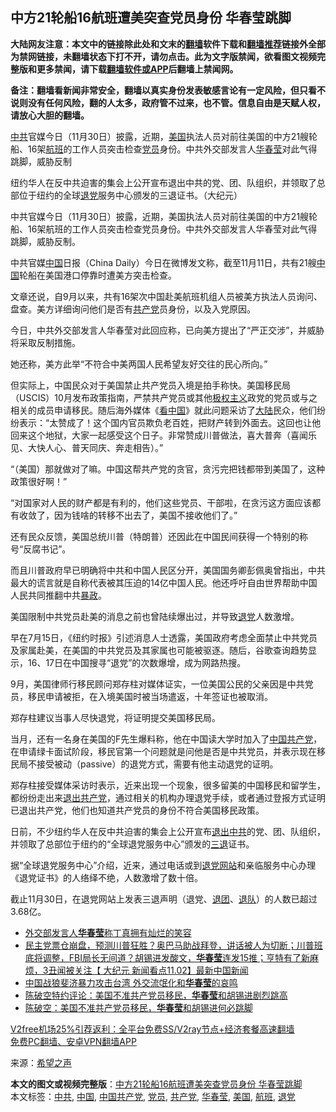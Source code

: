 <h2>中方21轮船16航班遭美突查党员身份 华春莹跳脚</h2> <p class="notice"><b>大陆网友注意：本文中的链接除此处和文末的<a href="https://github.com/bannedbook/fanqiang" >翻墙</a>软件下载和<a href="https://github.com/killgcd/justmysocks/blob/master/README.md">翻墙推荐</a>链接外全部为禁网链接，未翻墙状态下打不开，请勿点击。此为文字版禁闻，欲看图文视频完整版和更多禁闻，请下载<a href="https://github.com/bannedbook/fanqiang">翻墙软件或APP</a>后翻墙上禁闻网。</p><p>备注：翻墙看新闻非常安全，翻墙以真实身份发表敏感言论有一定风险，但只看不说则没有任何风险，翻的人太多，政府管不过来，也不管。信息自由是天赋人权，请放心大胆的翻墙。</b></p>  <div class="entry"> <p id="summary"><a href="https://www.bannedbook.org/bnews/tag/%e4%b8%ad%e5%85%b1/" class="st_tag internal_tag" rel="tag" title="标签 中共 下的日志">中共</a>官媒今日（11月30日）披露，近期，<a href="https://www.bannedbook.org/bnews/tag/%e7%be%8e%e5%9b%bd/" class="st_tag internal_tag" rel="tag" title="标签 美国 下的日志">美国</a>执法人员对前往美国的中方21艘轮船、16架<a href="https://www.bannedbook.org/bnews/tag/%e8%88%aa%e7%8f%ad/" class="st_tag internal_tag" rel="tag" title="标签 航班 下的日志">航班</a>的工作人员突击检查<a href="https://www.bannedbook.org/bnews/tag/%E5%85%9A%E5%91%98/" class="st_tag internal_tag" rel="tag" title="标签 党员 下的日志">党员</a>身份。中共外交部发言人<a href="https://www.bannedbook.org/bnews/tag/%E5%8D%8E%E6%98%A5%E8%8E%B9/" class="st_tag internal_tag" rel="tag" title="标签 华春莹 下的日志">华春莹</a>对此气得跳脚，威胁反制</p> <p id="conimg">纽约华人在反中共迫害的集会上公开宣布退出中共的党、团、队组织，并领取了总部位于纽约的全球<a href="https://www.bannedbook.org/bnews/tag/%e9%80%80%e5%85%9a/" class="st_tag internal_tag" rel="tag" title="标签 退党 下的日志">退党</a>服务中心颁发的三退证书。（大纪元）</p> <p>中共官媒今日（11月30日）披露，近期，美国执法人员对前往美国的中方21艘轮船、16架航班的工作人员突击检查党员身份。中共外交部发言人华春莹对此气得跳脚，威胁反制。</p> <p>中共官媒<span class='wp_keywordlink_affiliate'><a href="https://www.bannedbook.org/" title="中国" target="_blank">中国</a></span>日报（China Daily）今日在微博发文称，截至11月11日，共有21艘<a href="https://www.bannedbook.org/bnews/tag/%E4%B8%AD%E5%9B%BD/" class="st_tag internal_tag" rel="tag" title="标签 中国 下的日志">中国</a>轮船在美国港口停靠时遭美方突击检查。</p> <p>文章还说，自9月以来，共有16架次中国赴美航班机组人员被美方执法人员询问、盘查。美方详细询问他们是否有<a href="https://www.bannedbook.org/bnews/tag/%e5%85%b1%e4%ba%a7%e5%85%9a/" class="st_tag internal_tag" rel="tag" title="标签 共产党 下的日志">共产党</a>员身份，以及入党原因。</p>  <p>今日，中共外交部发言人华春莹对此回应称，已向美方提出了“严正交涉”，并威胁将采取反制措施。</p> <p>她还称，美方此举“不符合中美两国人民希望友好交往的民心所向。”</p> <p>但实际上，中国民众对于美国禁止共产党员入境是拍手称快。美国移民局（USCIS）10月发布政策指南，严禁共产党员或其他<span class='wp_keywordlink'><a href="https://www.bannedbook.org/forum2/topic223.html" title="极权主义与现代民主" target="_blank">极权主义</a></span>政党的党员或与之相关的成员申请移民。随后海外媒体《<span class='wp_keywordlink_affiliate'><a href="https://www.secretchina.com/" title="看中国" target="_blank">看中国</a></span>》就此问题采访了<span class='wp_keywordlink_affiliate'><a href="https://www.bannedbook.org/" title="大陆" target="_blank">大陆</a></span>民众，他们纷纷表示：“太赞成了！这个国内官员欺负老百姓，把财产转到外面去。这回也让他回来这个地狱，大家一起感受这个日子。非常赞成川普做法，喜大普奔（喜闻乐见、大快人心、普天同庆、奔走相告）。”</p> <p>“（美国）那就做对了嘛。中国这帮共产党的贪官，贪污完把钱都带到美国了，这种政策很好啊！”</p> <p>“对国家对人民的财产都是有利的，他们这些党员、干部啦，在贪污这方面应该都有收敛了，因为钱啥的转移不出去了，美国不接收他们了。”</p>  <p>还有民众反馈，美国总统川普（特朗普）还因此在中国民间获得一个特别的称号“反腐书记”。</p> <p>而且川普政府早已明确将中共和中国人民区分开，美国国务卿彭佩奥曾指出，中共最大的谎言就是自称代表被其压迫的14亿中国人民。他还呼吁自由世界帮助中国人民共同推翻中共<span class='wp_keywordlink'><a href="https://www.bannedbook.org/forum11/topic276.html" title="禁片：评中国共产党的暴政" target="_blank">暴政</a></span>。</p> <p>美国限制中共党员赴美的消息之前也曾陆续爆出过，并导致<span class='wp_keywordlink'><a href="http://tuidang.epochtimes.com/" title="退党" rel="nofollow" target="_blank">退党</a></span>人数激增。</p> <p>早在7月15日，《纽约时报》引述消息人士透露，美国政府考虑全面禁止中共党员及家属赴美，在美国的中共党员及其家属也可能被驱逐。随后，谷歌查询趋势显示，16、17日在中国搜寻“退党”的次数爆增，成为网路热搜。</p> <p>9月，美国律师行移民顾问郑存柱对媒体证实，一位美国公民的父亲因是中共党员，移民申请被拒，在入境美国时被当场遣返，十年签证也被取消。</p>  <p>郑存柱建议当事人尽快退党，将证明提交美国移民局。</p> <p>当月，还有一名身在美国的F先生爆料称，他在中国读大学时加入了<a href="https://www.bannedbook.org/bnews/tag/%e4%b8%ad%e5%9b%bd%e5%85%b1%e4%ba%a7%e5%85%9a/" class="st_tag internal_tag" rel="tag" title="标签 中国共产党 下的日志">中国共产党</a>，在申请绿卡面试阶段，移民官第一个问题就是问他是否是中共党员，并表示现在移民局不接受被动（passive）的退党方式，需要有他主动退党的证明。</p> <p>郑存柱接受媒体采访时表示，近来出现一个现象，很多留美的中国移民和留学生，都纷纷走出来<span class='wp_keywordlink'><a href="http://tuidang.epochtimes.com/" title="退出共产党" rel="nofollow" target="_blank">退出共产党</a></span>，通过相关的机构办理退党手续，或者通过登报方式证明已退出共产党，他们也知道共产党员的身份不符合美国移民政策。</p> <p>日前，不少纽约华人在反中共迫害的集会上公开宣布<span class='wp_keywordlink'><a href="http://tuidang.epochtimes.com/" title="退出中共" target="_blank">退出中共</a></span>的党、团、队组织，并领取了总部位于纽约的“全球退党服务中心”颁发的<span class='wp_keywordlink'><a href="http://tuidang.epochtimes.com/" title="三退-退出党团队" rel="nofollow" target="_blank">三退</a></span>证书。</p> <p>据“全球退党服务中心”介绍，近来，通过电话或到<span class='wp_keywordlink'><a href="http://tuidang.epochtimes.com/" title="退党网站" target="_blank">退党网站</a></span>和亲临服务中心办理《退党证书》的人络绎不绝，人数激增了数十倍。</p>  <p>截止11月30日，在退党网站上发表三退声明（退党、<span class='wp_keywordlink'><a href="http://tuidang.epochtimes.com/" title="退出共青团" rel="nofollow" target="_blank">退团</a></span>、<span class='wp_keywordlink'><a href="http://tuidang.epochtimes.com/" title="退出少先队" rel="nofollow" target="_blank">退队</a></span>）的人数已超过3.68亿。</p> <ul class='op-related-articles' title='相关阅读'> <li><a href='https://www.bannedbook.org/bnews/baitai/20201130/1439631.html' target='_blank'>外交部发言人<b>华春莹</b>称丁真拥有灿烂的笑容</a></li> <li><a href='https://www.bannedbook.org/bnews/bannedvideo/20201103/1424767.html' target='_blank'>民主党票仓崩盘，预测川普狂胜？奥巴马助战拜登，讲话被人为切断；川普班底将调整，FBI局长无间道？胡锡进发酸文，<b>华春莹</b>连发15推；亨特有了新麻烦，3丑闻被关注【 大纪元 新闻看点11.02】最新中国新闻</a></li> <li><a href='https://www.bannedbook.org/bnews/bannedvideo/20201020/1423985.html' target='_blank'>中国战狼斐济暴力攻击台湾 外交流氓化和<b>华春莹</b>的哀鸣</a></li> <li><a href='https://www.bannedbook.org/bnews/taiwannews/20201015/1414463.html' target='_blank'>陈破空特约评论：美国不准共产党员移民，<b>华春莹</b>和胡锡进剧烈跳高</a></li> <li><a href='https://www.bannedbook.org/bnews/cbnews/20201015/1413862.html' target='_blank'>陈破空：美国不准共产党员移民，<b>华春莹</b>和胡锡进何必跳脚</a></li> </ul> <p class="texttj"> <a href="https://www.bannedbook.org/forum23/topic22702.html" target="_blank">V2free机场25%引荐返利：全平台免费SS/V2ray节点+经济套餐高速翻墙</a><br/> <a href="https://github.com/bannedbook/fanqiang/wiki/%E7%A6%81%E9%97%BB%E7%BD%91%E5%AE%89%E5%8D%93%E7%BF%BB%E5%A2%99%E6%96%B0%E9%97%BBAPP" target="_blank">免费PC翻墙、安卓VPN翻墙APP</a></p><p> 来源：<span class='wp_keywordlink_affiliate'><a href="https://www.soundofhope.org" title="希望之声" target="_blank">希望之声</a></span> </p><a name='sharetosocial'></a>       <div><b>本文的图文或视频完整版</b>：<a href='https://www.bannedbook.org/bnews/cnnews/20201201/1439854.html'>中方21轮船16航班遭美突查党员身份 华春莹跳脚</a></div>  </div><!--END ENTRY--> <div class="postfooter"> <div>本文标签：<a href="https://www.bannedbook.org/bnews/tag/%e4%b8%ad%e5%85%b1/" rel="tag">中共</a>, <a href="https://www.bannedbook.org/bnews/tag/%E4%B8%AD%E5%9B%BD/" rel="tag">中国</a>, <a href="https://www.bannedbook.org/bnews/tag/%e4%b8%ad%e5%9b%bd%e5%85%b1%e4%ba%a7%e5%85%9a/" rel="tag">中国共产党</a>, <a href="https://www.bannedbook.org/bnews/tag/%E5%85%9A%E5%91%98/" rel="tag">党员</a>, <a href="https://www.bannedbook.org/bnews/tag/%e5%85%b1%e4%ba%a7%e5%85%9a/" rel="tag">共产党</a>, <a href="https://www.bannedbook.org/bnews/tag/%E5%8D%8E%E6%98%A5%E8%8E%B9/" rel="tag">华春莹</a>, <a href="https://www.bannedbook.org/bnews/tag/%e7%be%8e%e5%9b%bd/" rel="tag">美国</a>, <a href="https://www.bannedbook.org/bnews/tag/%e8%88%aa%e7%8f%ad/" rel="tag">航班</a>, <a href="https://www.bannedbook.org/bnews/tag/%e9%80%80%e5%85%9a/" rel="tag">退党</a></div>  </div><!--END POSTFOOTER--> 